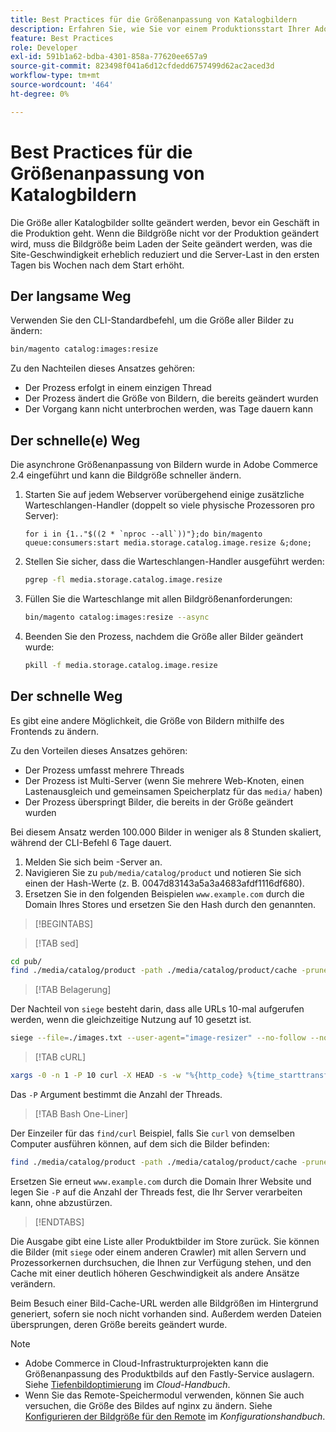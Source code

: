 ```yaml
---
title: Best Practices für die Größenanpassung von Katalogbildern
description: Erfahren Sie, wie Sie vor einem Produktionsstart Ihrer Adobe Commerce-Site eine Leistungsbeeinträchtigung verhindern können.
feature: Best Practices
role: Developer
exl-id: 591b1a62-bdba-4301-858a-77620ee657a9
source-git-commit: 823498f041a6d12cfdedd6757499d62ac2aced3d
workflow-type: tm+mt
source-wordcount: '464'
ht-degree: 0%

---
```


# Best Practices für die Größenanpassung von Katalogbildern

Die Größe aller Katalogbilder sollte geändert werden, bevor ein Geschäft in die Produktion geht. Wenn die Bildgröße nicht vor der Produktion geändert wird, muss die Bildgröße beim Laden der Seite geändert werden, was die Site-Geschwindigkeit erheblich reduziert und die Server-Last in den ersten Tagen bis Wochen nach dem Start erhöht.

## Der langsame Weg

Verwenden Sie den CLI-Standardbefehl, um die Größe aller Bilder zu ändern:

```bash
bin/magento catalog:images:resize
```

Zu den Nachteilen dieses Ansatzes gehören:

- Der Prozess erfolgt in einem einzigen Thread
- Der Prozess ändert die Größe von Bildern, die bereits geändert wurden
- Der Vorgang kann nicht unterbrochen werden, was Tage dauern kann

## Der schnelle(e) Weg

Die asynchrone Größenanpassung von Bildern wurde in Adobe Commerce 2.4 eingeführt und kann die Bildgröße schneller ändern.

1. Starten Sie auf jedem Webserver vorübergehend einige zusätzliche Warteschlangen-Handler (doppelt so viele physische Prozessoren pro Server):

   ```bsh
   for i in {1.."$((2 * `nproc --all`))"};do bin/magento queue:consumers:start media.storage.catalog.image.resize &;done;
   ```

1. Stellen Sie sicher, dass die Warteschlangen-Handler ausgeführt werden:

   ```bash
   pgrep -fl media.storage.catalog.image.resize
   ```

1. Füllen Sie die Warteschlange mit allen Bildgrößenanforderungen:

   ```bash
   bin/magento catalog:images:resize --async
   ```

1. Beenden Sie den Prozess, nachdem die Größe aller Bilder geändert wurde:

   ```bash
   pkill -f media.storage.catalog.image.resize
   ```

## Der schnelle Weg

Es gibt eine andere Möglichkeit, die Größe von Bildern mithilfe des Frontends zu ändern.

Zu den Vorteilen dieses Ansatzes gehören:

- Der Prozess umfasst mehrere Threads
- Der Prozess ist Multi-Server (wenn Sie mehrere Web-Knoten, einen Lastenausgleich und gemeinsamen Speicherplatz für das `media/` haben)
- Der Prozess überspringt Bilder, die bereits in der Größe geändert wurden

Bei diesem Ansatz werden 100.000 Bilder in weniger als 8 Stunden skaliert, während der CLI-Befehl 6 Tage dauert.

1. Melden Sie sich beim -Server an.
1. Navigieren Sie zu `pub/media/catalog/product` und notieren Sie sich einen der Hash-Werte (z. B. 0047d83143a5a3a4683afdf1116df680).
1. Ersetzen Sie in den folgenden Beispielen `www.example.com` durch die Domain Ihres Stores und ersetzen Sie den Hash durch den genannten.

>[!BEGINTABS]

>[!TAB sed]

```bash
cd pub/
find ./media/catalog/product -path ./media/catalog/product/cache -prune -o -type f -print | sed 's~./media/catalog/product/~https://www.example.com/media/catalog/product/cache/0047d83143a5a3a4683afdf1116df680/~g' > images.txt
```

>[!TAB Belagerung]

Der Nachteil von `siege` besteht darin, dass alle URLs 10-mal aufgerufen werden, wenn die gleichzeitige Nutzung auf 10 gesetzt ist.

```bash
siege --file=./images.txt --user-agent="image-resizer" --no-follow --no-parser --concurrent=10 --reps=once
```

>[!TAB cURL]

```bash
xargs -0 -n 1 -P 10 curl -X HEAD -s -w "%{http_code} %{time_starttransfer} %{url_effective}\n" < <(tr \\n \\0 <images.txt)
```

Das `-P` Argument bestimmt die Anzahl der Threads.

>[!TAB Bash One-Liner]

Der Einzeiler für das `find/curl` Beispiel, falls Sie `curl` von demselben Computer ausführen können, auf dem sich die Bilder befinden:

```bash
find ./media/catalog/product -path ./media/catalog/product/cache -prune -o -type f -print | sed 's~./media/catalog/product/~https://www.example.com/media/catalog/product/cache/0047d83143a5a3a4683afdf1116df680/~g' | xargs -n 1 -P 10 curl -X HEAD -s -w "%{http_code} %{time_starttransfer} %{url_effective}\n"
```

Ersetzen Sie erneut `www.example.com` durch die Domain Ihrer Website und legen Sie `-P` auf die Anzahl der Threads fest, die Ihr Server verarbeiten kann, ohne abzustürzen.

>[!ENDTABS]

Die Ausgabe gibt eine Liste aller Produktbilder im Store zurück. Sie können die Bilder (mit `siege` oder einem anderen Crawler) mit allen Servern und Prozessorkernen durchsuchen, die Ihnen zur Verfügung stehen, und den Cache mit einer deutlich höheren Geschwindigkeit als andere Ansätze verändern.

Beim Besuch einer Bild-Cache-URL werden alle Bildgrößen im Hintergrund generiert, sofern sie noch nicht vorhanden sind. Außerdem werden Dateien übersprungen, deren Größe bereits geändert wurde.

>[!NOTE]
>
>- Adobe Commerce in Cloud-Infrastrukturprojekten kann die Größenanpassung des Produktbilds auf den Fastly-Service auslagern. Siehe [Tiefenbildoptimierung](https://experienceleague.adobe.com/docs/commerce-cloud-service/user-guide/cdn/fastly-image-optimization.html?lang=de#deep-image-optimization) im _Cloud-Handbuch_.
>- Wenn Sie das Remote-Speichermodul verwenden, können Sie auch versuchen, die Größe des Bildes auf nginx zu ändern. Siehe [Konfigurieren der Bildgröße für den Remote](https://experienceleague.adobe.com/docs/commerce-operations/configuration-guide/storage/remote-storage/remote-storage-image-resize.html?lang=de) im _Konfigurationshandbuch_.
